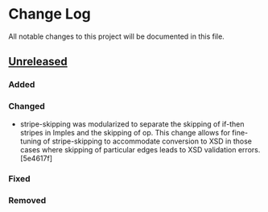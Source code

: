 # Change Log
All notable changes to this project will be documented in this file.

## [Unreleased][unreleased]

<!--## [v1.02final] - 2016-xx-yy-->

<!--## [v1.02external] - 2015-xx-yy-->

<!--## [v1.02internal] - 2015-xx-yy-->
### Added

### Changed
- stripe-skipping was modularized to separate the skipping of if-then stripes in Imples and the skipping of op. This change allows for fine-tuning of stripe-skipping to accommodate conversion to XSD in those cases where skipping of particular edges leads to XSD validation errors. [5e4617f]
  
### Fixed

### Removed

[unreleased]: https://github.com/RuleML/deliberation-ruleml/compare/v1.02initial...HEAD
<!---
[v1.02final]: https://github.com/RuleML/deliberation-ruleml/compare/v1.02external...v1.02final
[v1.02external]: https://github.com/RuleML/deliberation-ruleml/compare/v1.02internal...v1.02external
[v1.02internal]: https://github.com/RuleML/deliberation-ruleml/compare/v1.02initial...v1.02internal
[5e4617f]: https://github.com/RuleML/deliberation-ruleml/commit/5e4617febb0a97ff10eb74b76ff08064a62a1e40 
-->

